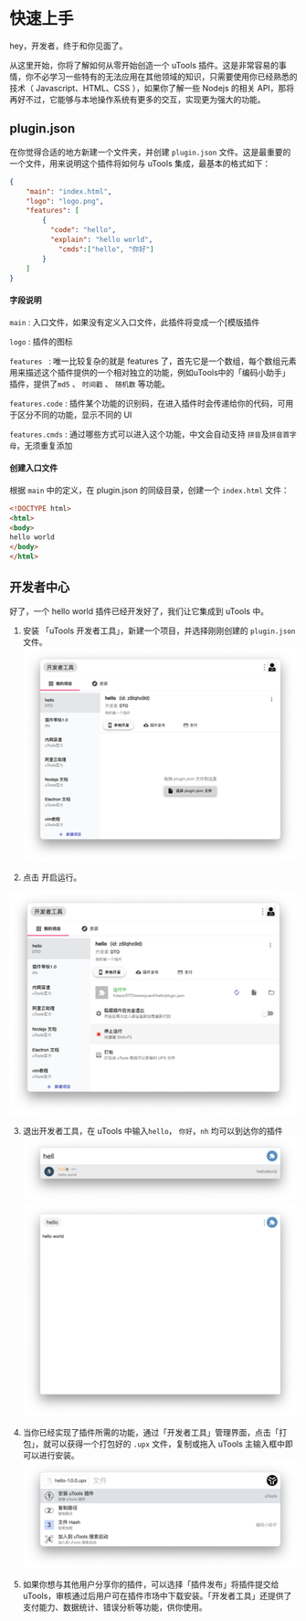 # 快速上手

hey，开发者，终于和你见面了。

从这里开始，你将了解如何从零开始创造一个 uTools 插件。这是非常容易的事情，你不必学习一些特有的无法应用在其他领域的知识，只需要使用你已经熟悉的技术（ Javascript、HTML、CSS ），如果你了解一些 Nodejs 的相关 API，那将再好不过，它能够与本地操作系统有更多的交互，实现更为强大的功能。

## plugin.json

在你觉得合适的地方新建一个文件夹，并创建 `plugin.json` 文件。这是最重要的一个文件，用来说明这个插件将如何与 uTools 集成，最基本的格式如下：

```json
{
	"main": "index.html",
	"logo": "logo.png",
	"features": [
		{
		  "code": "hello",
		  "explain": "hello world",
			"cmds":["hello", "你好"]
		}
	]
}
```
#### 字段说明

`main` : 入口文件，如果没有定义入口文件，此插件将变成一个[模版插件

`logo` : 插件的图标

`features ` : 唯一比较复杂的就是 features 了，首先它是一个数组，每个数组元素用来描述这个插件提供的一个相对独立的功能，例如uTools中的「编码小助手」插件，提供了`md5` 、 `时间戳` 、 `随机数` 等功能。

`features.code` : 插件某个功能的识别码，在进入插件时会传递给你的代码，可用于区分不同的功能，显示不同的 UI

`features.cmds` : 通过哪些方式可以进入这个功能，中文会自动支持 `拼音`及`拼音首字母`，无须重复添加

#### 创建入口文件
根据 `main` 中的定义，在 plugin.json 的同级目录，创建一个 `index.html` 文件：
```html
<!DOCTYPE html>
<html>
<body>
hello world
</body>
</html>
```

## 开发者中心
好了，一个 hello world 插件已经开发好了，我们让它集成到 uTools 中。

1. 安装 「uTools 开发者工具」，新建一个项目，并选择刚刚创建的 `plugin.json` 文件。
![create.png](../assets/developer.png)

2. 点击 开启运行。

  ![manage.png](../assets/developer2.png)

3. 退出开发者工具，在 uTools 中输入`hello`， `你好`，`nh` 均可以到达你的插件
  ![open.png](../assets/open.png)
  ![hello.png](../assets/hello.png)

4. 当你已经实现了插件所需的功能，通过「开发者工具」管理界面，点击「打包」，就可以获得一个打包好的 `.upx` 文件，复制或拖入 uTools 主输入框中即可以进行安装。
  ![AslhIx.png](../assets/install.png)

5. 如果你想与其他用户分享你的插件，可以选择「插件发布」将插件提交给 uTools，审核通过后用户可在插件市场中下载安装。「开发者工具」还提供了支付能力、数据统计、错误分析等功能，供你使用。

